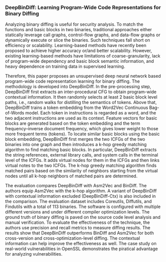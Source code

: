 ### DeepBinDiff: Learning Program-Wide Code Representations for Binary Diffing
Analyzing binary diffing is useful for security analysis.
To match the functions and basic blocks in two binaries,
traditional approaches either statically leverage call graphs, control-flow graphs, and data-flow graphs or dynamically execute or slice the binaries.
Such techniques fall short on efficiency or scalability.
Learning-based methods have recently been proposed to achieve higher accuracy or/and better scalability.
However, existing learning-based methods have limitations of coarse-granularity, lack of program-wide dependency and basic block semantic information, and heavy dependence on training data in supervised learning.

Therefore, this paper proposes an unsupervised deep neural network based program-wide code representation learning for binary diffing.
The methodology is developed into DeepBinDiff.
In the pre-processing step, DeepBinDiff first extracts an inter-procedural CFG to obtain program-wide contextual information.
It then randomly selects at least 2 basic block level paths, i.e., random walks for distilling the semantics of tokens.
Above that, DeepBinDiff trains a token embedding from the Word2Vec Continuous Bag-of-Words model.
Each token in instructions is regarded as a word, and the two adjacent instructions are used as its context.
Feature vectors for basic blocks are generated based on the token embedding and the term frequency–inverse document frequency, which gives lower weight to those more frequent terms (tokens).
To locate similar basic blocks using the basic block embedding, DeepBinDiff first merges the two ICFGs of the two binaries into one graph and then introduces a k-hop greedy matching algorithm to find matching basic blocks.
In particular, DeepBinDiff extracts the string references, external library calls, and system calls in the terminal level of the ICFGs. It adds virtual nodes for them in the ICFGs and then links virtual notes to the two ICFGs.
The k-hop greedy matching algorithm finds matched pairs based on the similarity of neighbors starting from the virtual nodes until all k-hop neighbors of matched pairs are determined.

The evaluation compares DeepBinDiff with Asm2Vec and BinDiff. 
The authors equip Asm2Vec with the k-hop algorithm.
A variant of DeepBinDiff with contextual information excluded (DeepBinDiff-Ctx) is also included in the comparison.
The evaluation dataset includes Coreutils, Diffutils, and Findutils with a total of 113 binaries. 
The software is configured with multiple different versions and under different compiler optimization levels.
The ground truth of binary diffing is paved on the source code level analysis and manual verification.
To evaluate the effectiveness of the technique, the authors use precision and recall metrics to measure diffing results.
The results show that DeepBinDiff outperforms BinDiff and Asm2Vec for both cross-version and cross-optimization-level diffing.
The contextual information can help improve the effectiveness as well.
The case study on real-world vulnerabilities in OpenSSL demonstrates the piratical advantage for analyzing vulnerabilities.
